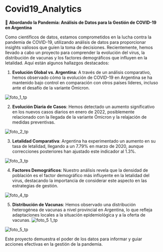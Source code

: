 # Covid19_Analytics

🚀 **Abordando la Pandemia: Análisis de Datos para la Gestión de COVID-19 en Argentina**

Como científicos de datos, estamos comprometidos en la lucha contra la pandemia de COVID-19, utilizando análisis de datos para proporcionar insights valiosos que guíen la toma de decisiones. Recientemente, hemos llevado a cabo un proyecto para comprender la evolución del virus, la distribución de vacunas y los factores demográficos que influyen en la letalidad. Aquí están algunos hallazgos destacados:

1. **Evolución Global vs. Argentina**: A través de un análisis comparativo, hemos observado cómo la evolución de COVID-19 en Argentina se ha mantenido bajo control en comparación con otros países líderes, incluso ante el desafío de la variante Ómicron.

![foto_1_tp](https://github.com/BrunoGonzaloEstrada/Covid19_Analytics/assets/148375715/c2050715-bdd4-46e4-8a8c-22d25dff370d)


2. **Evolución Diaria de Casos**: Hemos detectado un aumento significativo en los nuevos casos diarios en enero de 2022, posiblemente relacionado con la llegada de la variante Ómicron y la relajación de medidas preventivas.

![foto_2_tp](https://github.com/BrunoGonzaloEstrada/Covid19_Analytics/assets/148375715/041e99f8-16e6-47b8-a238-02d2551e010d)


3. **Letalidad Comparativa**: Argentina ha experimentado un aumento en su tasa de letalidad, llegando a un 7.79% en marzo de 2020, aunque correcciones posteriores han ajustado este indicador al 1.3%.

![foto_3_tp](https://github.com/BrunoGonzaloEstrada/Covid19_Analytics/assets/148375715/c589b995-dcca-4e9d-89b5-abb3c9ee6a1f)

4. **Factores Demográficos**: Nuestro análisis revela que la densidad de población es el factor demográfico más influyente en la letalidad del virus, destacando la importancia de considerar este aspecto en las estrategias de gestión.

![foto_4_tp](https://github.com/BrunoGonzaloEstrada/Covid19_Analytics/assets/148375715/cdc92b14-8965-4985-a490-aacc9ecbfd33)

5. **Distribución de Vacunas**: Hemos observado una distribución heterogénea de vacunas a nivel provincial en Argentina, lo que refleja adaptaciones locales a la situación epidemiológica y a la oferta de vacunas.
![foto_5 1_tp](https://github.com/BrunoGonzaloEstrada/Covid19_Analytics/assets/148375715/648758b6-240c-4a2f-be65-327ed1df7e08)

![foto_5_tp](https://github.com/BrunoGonzaloEstrada/Covid19_Analytics/assets/148375715/50be8bfa-1cef-4284-b86c-0f47d585a229)


Este proyecto demuestra el poder de los datos para informar y guiar acciones efectivas en la gestión de la pandemia.


